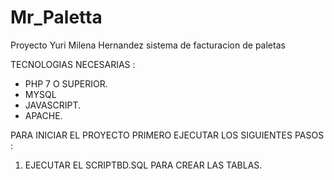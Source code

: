 # Mr_Paletta
Proyecto Yuri Milena Hernandez sistema de facturacion de paletas 


TECNOLOGIAS NECESARIAS : 

- PHP 7 O SUPERIOR.
- MYSQL
- JAVASCRIPT.
- APACHE.



PARA INICIAR EL PROYECTO PRIMERO EJECUTAR LOS SIGUIENTES PASOS : 

1. EJECUTAR EL SCRIPTBD.SQL PARA CREAR LAS TABLAS.

